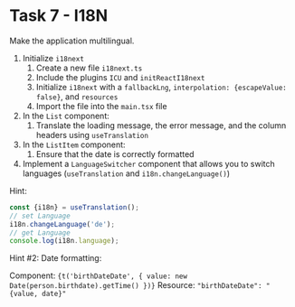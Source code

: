 # Task 7 - I18N

Make the application multilingual.

1. Initialize `i18next`
   1. Create a new file `i18next.ts`
   2. Include the plugins `ICU` and `initReactI18next`
   3. Initialize `i18next` with a `fallbackLng`, `interpolation: {escapeValue: false}`, and `resources`
   4. Import the file into the `main.tsx` file
2. In the `List` component:
   1. Translate the loading message, the error message, and the column headers using `useTranslation`
3. In the `ListItem` component:
   1. Ensure that the date is correctly formatted
4. Implement a `LanguageSwitcher` component that allows you to switch languages (`useTranslation` and `i18n.changeLanguage()`)

Hint:
```ts
const {i18n} = useTranslation();
// set Language 
i18n.changeLanguage('de');
// get Language
console.log(i18n.language);
```

Hint #2: Date formatting:

Component: `{t('birthDateDate', { value: new Date(person.birthdate).getTime() })}`
Resource: `"birthDateDate": "{value, date}"`